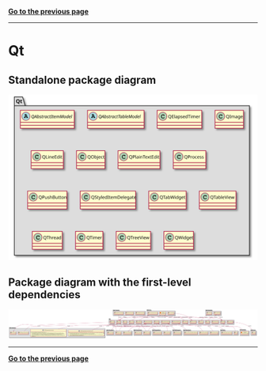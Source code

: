 [**Go to the previous page**](./dev_docs.md)

----

# Qt

## Standalone package diagram

![Class diagram with dependencies](./puml/Qt_standalone.svg)

## Package diagram with the first-level dependencies

![Class diagram with dependencies](./puml/Qt.svg)

----

[**Go to the previous page**](./dev_docs.md)